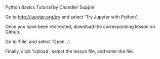 Python Basics Tutorial by Chandler Supple

Go to http://jupyter.org/try and select 'Try Jupyter with Python'.

Once you have been redirected, download the corresponding lesson on Github.

Go to 'File' and select 'Open...'.

Finally, click 'Upload', select the lesson file, and enter the file.
